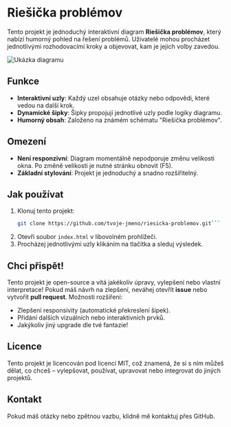 # Riešička problémov

Tento projekt je jednoduchý interaktivní diagram **Riešička problémov**, který nabízí humorný pohled na řešení problémů. Uživatelé mohou procházet jednotlivými rozhodovacími kroky a objevovat, kam je jejich volby zavedou.

![Ukázka diagramu](screenshot.jpg)

## Funkce

- **Interaktivní uzly**: Každý uzel obsahuje otázky nebo odpovědi, které vedou na další krok.
- **Dynamické šipky**: Šipky propojují jednotlivé uzly podle logiky diagramu.
- **Humorný obsah**: Založeno na známém schématu "Riešička problémov".

## Omezení
- **Není responzivní**: Diagram momentálně nepodporuje změnu velikosti okna. Po změně velikosti je nutné stránku obnovit (F5).
- **Základní stylování**: Projekt je jednoduchý a snadno rozšířitelný.

## Jak používat
1. Klonuj tento projekt:
   ```bash
   git clone https://github.com/tvoje-jmeno/riesicka-problemov.git```
2. Otevři soubor `index.html` v libovolném prohlížeči.
3. Procházej jednotlivými uzly klikáním na tlačítka a sleduj výsledek.

## Chci přispět!
Tento projekt je open-source a vítá jakékoliv úpravy, vylepšení nebo vlastní interpretace! Pokud máš návrh na zlepšení, neváhej otevřít **issue** nebo vytvořit **pull request**. Možnosti rozšíření:

-   Zlepšení responsivity (automatické překreslení šipek).
-   Přidání dalších vizuálních nebo interaktivních prvků.
-   Jakýkoliv jiný upgrade dle tvé fantazie!

## Licence
Tento projekt je licencován pod licencí MIT, což znamená, že si s ním můžeš dělat, co chceš – vylepšovat, používat, upravovat nebo integrovat do jiných projektů.

## Kontakt
Pokud máš otázky nebo zpětnou vazbu, klidně mě kontaktuj přes GitHub.